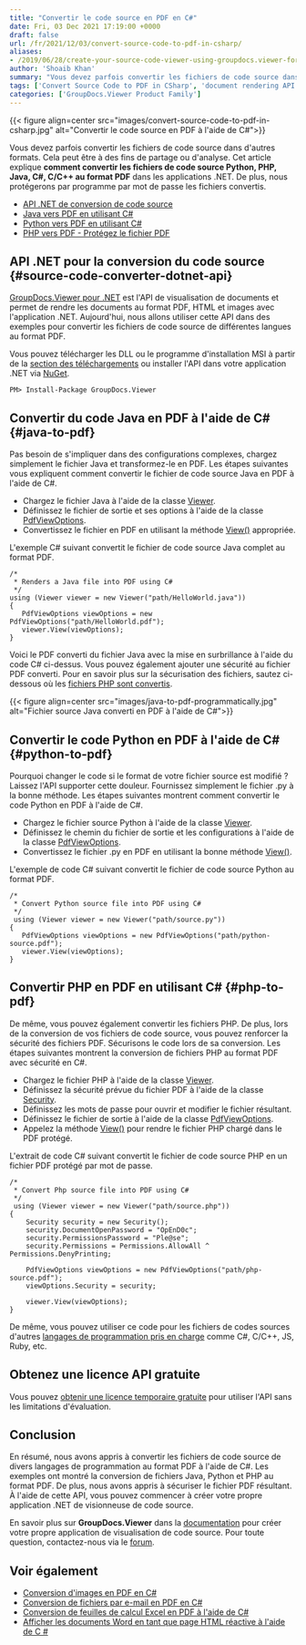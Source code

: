 ```yaml
---
title: "Convertir le code source en PDF en C#"
date: Fri, 03 Dec 2021 17:19:00 +0000
draft: false
url: /fr/2021/12/03/convert-source-code-to-pdf-in-csharp/
aliases:
- /2019/06/28/create-your-source-code-viewer-using-groupdocs.viewer-for-.net-19.6/
author: 'Shoaib Khan'
summary: "Vous devez parfois convertir les fichiers de code source dans d'autres formats. Cela peut être à des fins de partage ou d'analyse. Cet article explique **comment convertir les fichiers de code source Python, PHP, Java, C#, C/C++ au format PDF** dans les applications .NET. De plus, nous protégerons par programme par mot de passe les fichiers convertis."
tags: ['Convert Source Code to PDF in CSharp', 'document rendering API', 'Java to PDF', 'PHP to PDF', 'Python Code to PDF', 'Source Code to PDF', 'source code viewer']
categories: ['GroupDocs.Viewer Product Family']
---
```




{{< figure align=center src="images/convert-source-code-to-pdf-in-csharp.jpg" alt="Convertir le code source en PDF à l'aide de C#">}}


Vous devez parfois convertir les fichiers de code source dans d'autres formats. Cela peut être à des fins de partage ou d'analyse. Cet article explique **comment convertir les fichiers de code source Python, PHP, Java, C#, C/C++ au format PDF** dans les applications .NET. De plus, nous protégerons par programme par mot de passe les fichiers convertis.

* [API .NET de conversion de code source][1]
* [Java vers PDF en utilisant C#][2]
* [Python vers PDF en utilisant C#][3]
* [PHP vers PDF - Protégez le fichier PDF][4]

## API .NET pour la conversion du code source {#source-code-converter-dotnet-api}

[GroupDocs.Viewer pour .NET][5] est l'API de visualisation de documents et permet de rendre les documents au format PDF, HTML et images avec l'application .NET. Aujourd'hui, nous allons utiliser cette API dans des exemples pour convertir les fichiers de code source de différentes langues au format PDF.

Vous pouvez télécharger les DLL ou le programme d'installation MSI à partir de la [section des téléchargements][6] ou installer l'API dans votre application .NET via [NuGet][7].

```
PM> Install-Package GroupDocs.Viewer
```

## Convertir du code Java en PDF à l'aide de C# {#java-to-pdf}

Pas besoin de s'impliquer dans des configurations complexes, chargez simplement le fichier Java et transformez-le en PDF. Les étapes suivantes vous expliquent comment convertir le fichier de code source Java en PDF à l'aide de C#.

* Chargez le fichier Java à l'aide de la classe [Viewer][8].
* Définissez le fichier de sortie et ses options à l'aide de la classe [PdfViewOptions][9].
* Convertissez le fichier en PDF en utilisant la méthode [View()][10] appropriée.

L'exemple C# suivant convertit le fichier de code source Java complet au format PDF.

```
/*
 * Renders a Java file into PDF using C#
 */
using (Viewer viewer = new Viewer("path/HelloWorld.java"))
{
   PdfViewOptions viewOptions = new PdfViewOptions("path/HelloWorld.pdf");
   viewer.View(viewOptions);
}
```

Voici le PDF converti du fichier Java avec la mise en surbrillance à l'aide du code C# ci-dessus. Vous pouvez également ajouter une sécurité au fichier PDF converti. Pour en savoir plus sur la sécurisation des fichiers, sautez ci-dessous où les [fichiers PHP sont convertis][11].



{{< figure align=center src="images/java-to-pdf-programmatically.jpg" alt="Fichier source Java converti en PDF à l'aide de C#">}}


## Convertir le code Python en PDF à l'aide de C# {#python-to-pdf}

Pourquoi changer le code si le format de votre fichier source est modifié ? Laissez l'API supporter cette douleur. Fournissez simplement le fichier .py à la bonne méthode. Les étapes suivantes montrent comment convertir le code Python en PDF à l'aide de C#.

* Chargez le fichier source Python à l'aide de la classe [Viewer][12].
* Définissez le chemin du fichier de sortie et les configurations à l'aide de la classe [PdfViewOptions][13].
* Convertissez le fichier .py en PDF en utilisant la bonne méthode [View()][14].

L'exemple de code C# suivant convertit le fichier de code source Python au format PDF.

```
/*
 * Convert Python source file into PDF using C#
 */
 using (Viewer viewer = new Viewer("path/source.py"))
{
   PdfViewOptions viewOptions = new PdfViewOptions("path/python-source.pdf");
   viewer.View(viewOptions);
}
```

## Convertir PHP en PDF en utilisant C# {#php-to-pdf}

De même, vous pouvez également convertir les fichiers PHP. De plus, lors de la conversion de vos fichiers de code source, vous pouvez renforcer la sécurité des fichiers PDF. Sécurisons le code lors de sa conversion. Les étapes suivantes montrent la conversion de fichiers PHP au format PDF avec sécurité en C#.

* Chargez le fichier PHP à l'aide de la classe [Viewer][15].
* Définissez la sécurité prévue du fichier PDF à l'aide de la classe [Security][16].
* Définissez les mots de passe pour ouvrir et modifier le fichier résultant.
* Définissez le fichier de sortie à l'aide de la classe [PdfViewOptions][17].
* Appelez la méthode [View()][18] pour rendre le fichier PHP chargé dans le PDF protégé.

L'extrait de code C# suivant convertit le fichier de code source PHP en un fichier PDF protégé par mot de passe.

```
/*
 * Convert Php source file into PDF using C#
 */
 using (Viewer viewer = new Viewer("path/source.php"))
{
    Security security = new Security();
    security.DocumentOpenPassword = "OpEnD0c";
    security.PermissionsPassword = "Ple@se";
    security.Permissions = Permissions.AllowAll ^ Permissions.DenyPrinting;
    
    PdfViewOptions viewOptions = new PdfViewOptions("path/php-source.pdf");
    viewOptions.Security = security;
                    
    viewer.View(viewOptions);
}
```

De même, vous pouvez utiliser ce code pour les fichiers de codes sources d'autres [langages de programmation pris en charge][19] comme C#, C/C++, JS, Ruby, etc.

## Obtenez une licence API gratuite

Vous pouvez [obtenir une licence temporaire gratuite][20] pour utiliser l'API sans les limitations d'évaluation.

## Conclusion

En résumé, nous avons appris à convertir les fichiers de code source de divers langages de programmation au format PDF à l'aide de C#. Les exemples ont montré la conversion de fichiers Java, Python et PHP au format PDF. De plus, nous avons appris à sécuriser le fichier PDF résultant. À l'aide de cette API, vous pouvez commencer à créer votre propre application .NET de visionneuse de code source.

En savoir plus sur **GroupDocs.Viewer** dans la [documentation][21] pour créer votre propre application de visualisation de code source. Pour toute question, contactez-nous via le [forum][22].

## Voir également

* [Conversion d'images en PDF en C#][23]
* [Conversion de fichiers par e-mail en PDF en C#][24]
* [Conversion de feuilles de calcul Excel en PDF à l'aide de C#][25]
* [Afficher les documents Word en tant que page HTML réactive à l'aide de C #][26]







[1]: #source-code-converter-dotnet-api
[2]: #java-to-pdf
[3]: #python-to-pdf
[4]: #php-to-pdf
[5]: https://products.groupdocs.com/viewer/net/
[6]: https://downloads.groupdocs.com/viewer/net
[7]: https://www.nuget.org/packages/groupdocs.viewer
[8]: https://apireference.groupdocs.com/viewer/net/groupdocs.viewer/viewer
[9]: https://apireference.groupdocs.com/viewer/net/groupdocs.viewer.options/pdfviewoptions
[10]: https://apireference.groupdocs.com/viewer/net/groupdocs.viewer/viewer/methods/view
[11]: #php-to-pdf
[12]: https://apireference.groupdocs.com/viewer/net/groupdocs.viewer/viewer
[13]: https://apireference.groupdocs.com/viewer/net/groupdocs.viewer.options/pdfviewoptions
[14]: https://apireference.groupdocs.com/viewer/net/groupdocs.viewer/viewer/methods/view
[15]: https://apireference.groupdocs.com/viewer/net/groupdocs.viewer/viewer
[16]: https://apireference.groupdocs.com/viewer/net/groupdocs.viewer.options/security
[17]: https://apireference.groupdocs.com/viewer/net/groupdocs.viewer.options/pdfviewoptions
[18]: https://apireference.groupdocs.com/viewer/net/groupdocs.viewer/viewer/methods/view
[19]: https://docs.groupdocs.com/viewer/net/supported-document-formats/
[20]: https://purchase.groupdocs.com/temporary-license
[21]: https://docs.groupdocs.com/viewer
[22]: https://forum.groupdocs.com/
[23]: https://blog.groupdocs.com/2021/05/19/convert-images-to-pdf-in-csharp/
[24]: https://blog.groupdocs.com/2021/05/26/convert-eml-or-msg-file-to-pdf-in-csharp/
[25]: https://blog.groupdocs.com/2021/11/14/convert-excel-spreadsheets-to-pdf-using-csharp/
[26]: https://blog.groupdocs.com/2021/08/28/view-word-documents-as-html-responsive-page-using-csharp/


